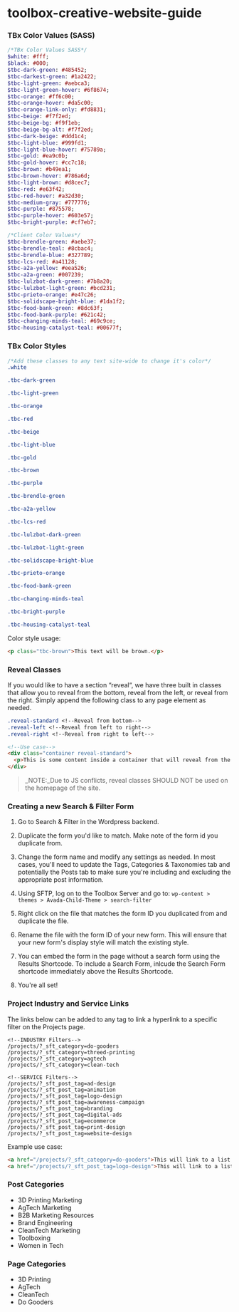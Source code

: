 # toolbox-creative-website-guide
### TBx Color Values (SASS)
```sass
/*TBx Color Values SASS*/
$white: #fff;
$black: #000;
$tbc-dark-green: #485452;
$tbc-darkest-green: #1a2422;
$tbc-light-green: #aebca3;
$tbc-light-green-hover: #6f8674;
$tbc-orange: #ff6c00;
$tbc-orange-hover: #da5c00;
$tbc-orange-link-only: #fd8831;
$tbc-beige: #f7f2ed;
$tbc-beige-bg: #f9f1eb;
$tbc-beige-bg-alt: #f7f2ed;
$tbc-dark-beige: #ddd1c4;
$tbc-light-blue: #999fd1;
$tbc-light-blue-hover: #75789a;
$tbc-gold: #ea9c0b;
$tbc-gold-hover: #cc7c18;
$tbc-brown: #b49ea1;
$tbc-brown-hover: #786a6d;
$tbc-light-brown: #d8cec7;
$tbc-red: #e63f42;
$tbc-red-hover: #a32d30;
$tbc-medium-gray: #777776;
$tbc-purple: #875578;
$tbc-purple-hover: #603e57;
$tbc-bright-purple: #cf7eb7;

/*Client Color Values*/
$tbc-brendle-green: #aebe37;
$tbc-brendle-teal: #8cbac4;
$tbc-brendle-blue: #327789;
$tbc-lcs-red: #a41128;
$tbc-a2a-yellow: #eea526;
$tbc-a2a-green: #007239;
$tbc-lulzbot-dark-green: #7b8a20;
$tbc-lulzbot-light-green: #bcd231;
$tbc-prieto-orange: #e47c26;
$tbc-solidscape-bright-blue: #1da1f2;
$tbc-food-bank-green: #8dc63f;
$tbc-food-bank-purple: #621c42;
$tbc-changing-minds-teal: #69c9ce;
$tbc-housing-catalyst-teal: #00677f;
````
### TBx Color Styles
```css
/*Add these classes to any text site-wide to change it's color*/
.white

.tbc-dark-green

.tbc-light-green

.tbc-orange

.tbc-red

.tbc-beige

.tbc-light-blue

.tbc-gold

.tbc-brown

.tbc-purple

.tbc-brendle-green

.tbc-a2a-yellow

.tbc-lcs-red

.tbc-lulzbot-dark-green

.tbc-lulzbot-light-green

.tbc-solidscape-bright-blue

.tbc-prieto-orange

.tbc-food-bank-green

.tbc-changing-minds-teal

.tbc-bright-purple

.tbc-housing-catalyst-teal
```

Color style usage:
```html
<p class="tbc-brown">This text will be brown.</p>
```

### Reveal Classes
If you would like to have a section “reveal“, we have three built in classes that allow you to reveal from the bottom, reveal from the left, or reveal from the right. Simply append the following class to any page element as needed.

```css
.reveal-standard <!--Reveal from bottom-->
.reveal-left <!--Reveal from left to right-->
.reveal-right <!--Reveal from right to left-->
```
```html
<!--Use case-->
<div class="container reveal-standard">
  <p>This is some content inside a container that will reveal from the bottom up.</p>
</div>
```

>_NOTE:_Due to JS conflicts, reveal classes SHOULD NOT be used on the homepage of the site.

### Creating a new Search & Filter Form
1. Go to Search & Filter in the Wordpress backend.
2. Duplicate the form you'd like to match. Make note of the form id you duplicate from.
3. Change the form name and modify any settings as needed. In most cases, you'll need to update the Tags, Categories & Taxonomies tab and potentially the Posts tab to make sure you're including and excluding the appropriate post information.
4. Using SFTP, log on to the Toolbox Server and go to: `wp-content > themes > Avada-Child-Theme > search-filter`
5. Right click on the file that matches the form ID you duplicated from and duplicate the file.
6. Rename the file with the form ID of your new form. This will ensure that your new form's display style will match the existing style.
7. You can embed the form in the page without a search form using the Results Shortcode. To include a Search Form, inlcude the Search Form shortcode immediately above the Results Shortcode.

8. You're all set!

### Project Industry and Service Links
The links below can be added to any <a> tag to link a hyperlink to a specific filter on the Projects page.
  ```
  <!--INDUSTRY Filters-->
/projects/?_sft_category=do-gooders
/projects/?_sft_category=threed-printing
/projects/?_sft_category=agtech
/projects/?_sft_category=clean-tech

<!--SERVICE Filters-->
/projects/?_sft_post_tag=ad-design
/projects/?_sft_post_tag=animation
/projects/?_sft_post_tag=logo-design
/projects/?_sft_post_tag=awareness-campaign
/projects/?_sft_post_tag=branding
/projects/?_sft_post_tag=digital-ads
/projects/?_sft_post_tag=ecommerce
/projects/?_sft_post_tag=print-design
/projects/?_sft_post_tag=website-design
  ```
Example use case:
```html
<a href="/projects/?_sft_category=do-gooders">This will link to a list of all Do Gooders projects</a>
<a href="/projects/?_sft_post_tag=logo-design">This will link to a list of all projects that have been tagged with a Logo Design tag</a>
```
### Post Categories
* 3D Printing Marketing
* AgTech Marketing
* B2B Marketing Resources
* Brand Engineering
* CleanTech Marketing
* Toolboxing
* Women in Tech

### Page Categories
* 3D Printing
* AgTech
* CleanTech
* Do Gooders

